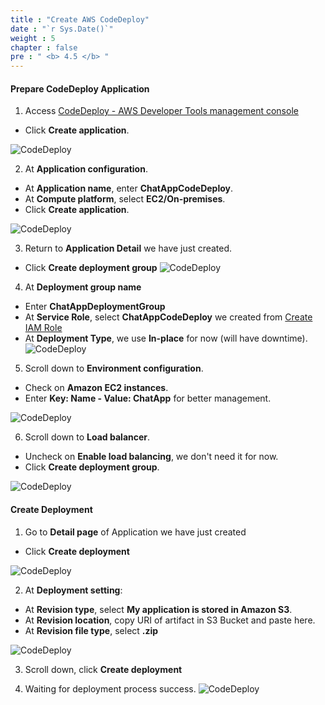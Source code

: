 ```yaml
---
title : "Create AWS CodeDeploy"
date : "`r Sys.Date()`"
weight : 5
chapter : false
pre : " <b> 4.5 </b> "
---
```


#### Prepare CodeDeploy Application

1. Access [CodeDeploy - AWS Developer Tools management console](https://eu-west-2.console.aws.amazon.com/codesuite/codedeploy/start)
  + Click **Create application**.
  
![CodeDeploy](/images/4.pipeline/017-codedeploy.png)

2. At **Application configuration**.
  + At **Application name**, enter **ChatAppCodeDeploy**.
  + At **Compute platform**, select **EC2/On-premises**.
  + Click **Create application**.
  
![CodeDeploy](/images/4.pipeline/018-codedeploy.png)

3. Return to **Application Detail** we have just created.
  + Click **Create deployment group**
![CodeDeploy](/images/4.pipeline/019-codedeploy.png)

4. At **Deployment group name**
  + Enter **ChatAppDeploymentGroup**
  + At **Service Role**, select **ChatAppCodeDeploy** we created from [Create IAM Role](/2-Prerequiste/2.3-createiamrole/)
  + At **Deployment Type**, we use **In-place** for now (will have downtime).
![CodeDeploy](/images/4.pipeline/020-codedeploy.png)

5. Scroll down to **Environment configuration**.
  + Check on **Amazon EC2 instances**.
  + Enter **Key: Name - Value: ChatApp** for better management.

![CodeDeploy](/images/4.pipeline/021-codedeploy.png)

6. Scroll down to **Load balancer**.
  + Uncheck on **Enable load balancing**, we don't need it for now.
  + Click **Create deployment group**.

![CodeDeploy](/images/4.pipeline/022-codedeploy.png)


#### Create Deployment
1. Go to **Detail page** of Application we have just created
  + Click **Create deployment**

![CodeDeploy](/images/4.pipeline/023-codedeploy.png)

2. At **Deployment setting**:
  + At **Revision type**, select **My application is stored in Amazon S3**.
  + At **Revision location**, copy URI of artifact in S3 Bucket and paste here.
  + At **Revision file type**, select **.zip**

![CodeDeploy](/images/4.pipeline/024-codedeploy.png)

3. Scroll down, click **Create deployment**

4. Waiting for deployment process success.
![CodeDeploy](/images/4.pipeline/025-codedeploy.png)